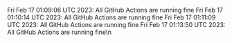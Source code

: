 Fri Feb 17 01:09:06 UTC 2023: All GitHub Actions are running fine
Fri Feb 17 01:10:14 UTC 2023: All GitHub Actions are running fine
Fri Feb 17 01:11:09 UTC 2023: All GitHub Actions are running fine
Fri Feb 17 01:13:50 UTC 2023: All GitHub Actions are running fine\n
